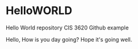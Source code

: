 # HelloWORLD
Hello World repository CIS 3620 Github example

Hello,
How is you day going? Hope it's going well. 
